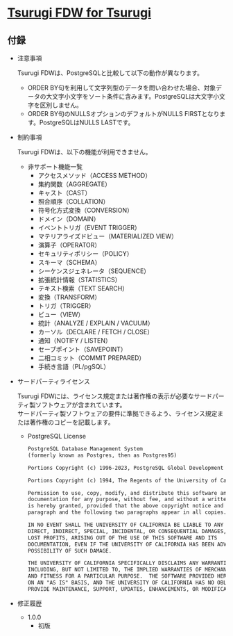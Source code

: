 # [Tsurugi FDW for Tsurugi](./tsurugi_fdw.md)

## 付録

- 注意事項

  Tsurugi FDWは、PostgreSQLと比較して以下の動作が異なります。

  - ORDER BY句を利用して文字列型のデータを問い合わせた場合、対象データの大文字小文字をソート条件に含みます。PostgreSQLは大文字小文字を区別しません。
  - ORDER BY句のNULLSオプションのデフォルトがNULLS FIRSTとなります。PostgreSQLはNULLS LASTです。

- 制約事項

  Tsurugi FDWは、以下の機能が利用できません。

  - 非サポート機能一覧
    - アクセスメソッド（ACCESS METHOD）
    - 集約関数（AGGREGATE）
    - キャスト（CAST）
    - 照合順序（COLLATION）
    - 符号化方式変換（CONVERSION）
    - ドメイン（DOMAIN）
    - イベントトリガ（EVENT TRIGGER）
    - マテリアライズドビュー（MATERIALIZED VIEW）
    - 演算子（OPERATOR）
    - セキュリティポリシー（POLICY）
    - スキーマ（SCHEMA）
    - シーケンスジェネレータ（SEQUENCE）
    - 拡張統計情報（STATISTICS）
    - テキスト検索（TEXT SEARCH）
    - 変換（TRANSFORM）
    - トリガ（TRIGGER）
    - ビュー（VIEW）
    - 統計（ANALYZE / EXPLAIN / VACUUM）
    - カーソル（DECLARE / FETCH / CLOSE）
    - 通知（NOTIFY / LISTEN）
    - セーブポイント（SAVEPOINT）
    - 二相コミット（COMMIT PREPARED）
    - 手続き言語（PL/pgSQL）

- サードパーティライセンス

  Tsurugi FDWには、ライセンス規定または著作権の表示が必要なサードパーティ製ソフトウェアが含まれています。  
  サードパーティ製ソフトウェアの要件に準拠できるよう、ライセンス規定または著作権のコピーを記載します。

  - PostgreSQL License

    ~~~txt
    PostgreSQL Database Management System
    (formerly known as Postgres, then as Postgres95)

    Portions Copyright (c) 1996-2023, PostgreSQL Global Development Group

    Portions Copyright (c) 1994, The Regents of the University of California

    Permission to use, copy, modify, and distribute this software and its
    documentation for any purpose, without fee, and without a written agreement
    is hereby granted, provided that the above copyright notice and this
    paragraph and the following two paragraphs appear in all copies.

    IN NO EVENT SHALL THE UNIVERSITY OF CALIFORNIA BE LIABLE TO ANY PARTY FOR
    DIRECT, INDIRECT, SPECIAL, INCIDENTAL, OR CONSEQUENTIAL DAMAGES, INCLUDING
    LOST PROFITS, ARISING OUT OF THE USE OF THIS SOFTWARE AND ITS
    DOCUMENTATION, EVEN IF THE UNIVERSITY OF CALIFORNIA HAS BEEN ADVISED OF THE
    POSSIBILITY OF SUCH DAMAGE.

    THE UNIVERSITY OF CALIFORNIA SPECIFICALLY DISCLAIMS ANY WARRANTIES,
    INCLUDING, BUT NOT LIMITED TO, THE IMPLIED WARRANTIES OF MERCHANTABILITY
    AND FITNESS FOR A PARTICULAR PURPOSE.  THE SOFTWARE PROVIDED HEREUNDER IS
    ON AN "AS IS" BASIS, AND THE UNIVERSITY OF CALIFORNIA HAS NO OBLIGATIONS TO
    PROVIDE MAINTENANCE, SUPPORT, UPDATES, ENHANCEMENTS, OR MODIFICATIONS.
    ~~~

- 修正履歴

  - 1.0.0
    - 初版
